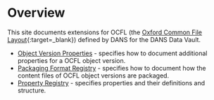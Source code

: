 Overview
========

This site documents extensions for OCFL (the [Oxford Common File Layout](https://ocfl.io/){:target=_blank}) defined by DANS for the DANS Data Vault.

* [Object Version Properties](./object-version-properties/object-version-properties.md) - specifies how to document additional properties for a OCFL object version.
* [Packaging Format Registry](./packaging-format-registry/packaging-format-registry.md) - specifies how to document how the content files of OCFL object versions are packaged.
* [Property Registry](./property-registry/property-registry.md) - specifies properties and their definitions and structure.

